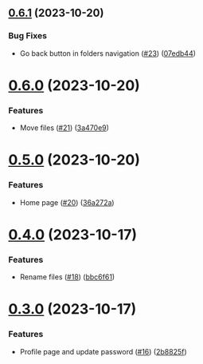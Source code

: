 ## [0.6.1](https://github.com/PedroChaparro/unofficial-frontend-react/compare/v0.6.0...v0.6.1) (2023-10-20)


### Bug Fixes

* Go back button in folders navigation ([#23](https://github.com/PedroChaparro/unofficial-frontend-react/issues/23)) ([07edb44](https://github.com/PedroChaparro/unofficial-frontend-react/commit/07edb442b2524bd739bf7f0d6ea13f536b1a62b9))



# [0.6.0](https://github.com/PedroChaparro/unofficial-frontend-react/compare/v0.5.0...v0.6.0) (2023-10-20)


### Features

* Move files ([#21](https://github.com/PedroChaparro/unofficial-frontend-react/issues/21)) ([3a470e9](https://github.com/PedroChaparro/unofficial-frontend-react/commit/3a470e97df16f038658bb2e13019c2adda4a5e0a))



# [0.5.0](https://github.com/PedroChaparro/unofficial-frontend-react/compare/v0.4.0...v0.5.0) (2023-10-20)


### Features

* Home page ([#20](https://github.com/PedroChaparro/unofficial-frontend-react/issues/20)) ([36a272a](https://github.com/PedroChaparro/unofficial-frontend-react/commit/36a272ad72732e2eb8b21c8a18a9dfab7d72c837))



# [0.4.0](https://github.com/PedroChaparro/unofficial-frontend-react/compare/v0.3.0...v0.4.0) (2023-10-17)


### Features

* Rename files ([#18](https://github.com/PedroChaparro/unofficial-frontend-react/issues/18)) ([bbc6f61](https://github.com/PedroChaparro/unofficial-frontend-react/commit/bbc6f611b9f8dd9526d67e55bc79aabc1a9acdb2))



# [0.3.0](https://github.com/PedroChaparro/unofficial-frontend-react/compare/v0.2.0...v0.3.0) (2023-10-17)


### Features

* Profile page and update password ([#16](https://github.com/PedroChaparro/unofficial-frontend-react/issues/16)) ([2b8825f](https://github.com/PedroChaparro/unofficial-frontend-react/commit/2b8825ff55b8df092b72bbaaab9a9544b1e1307b))



